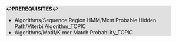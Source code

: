 <div style="margin:2em; background-color: #e0e0e0;">

<strong>↩PREREQUISITES↩</strong>

 * Algorithms/Sequence Region HMM/Most Probable Hidden Path/Viterbi Algorithm_TOPIC
 * Algorithms/Motif/K-mer Match Probability_TOPIC

</div>

